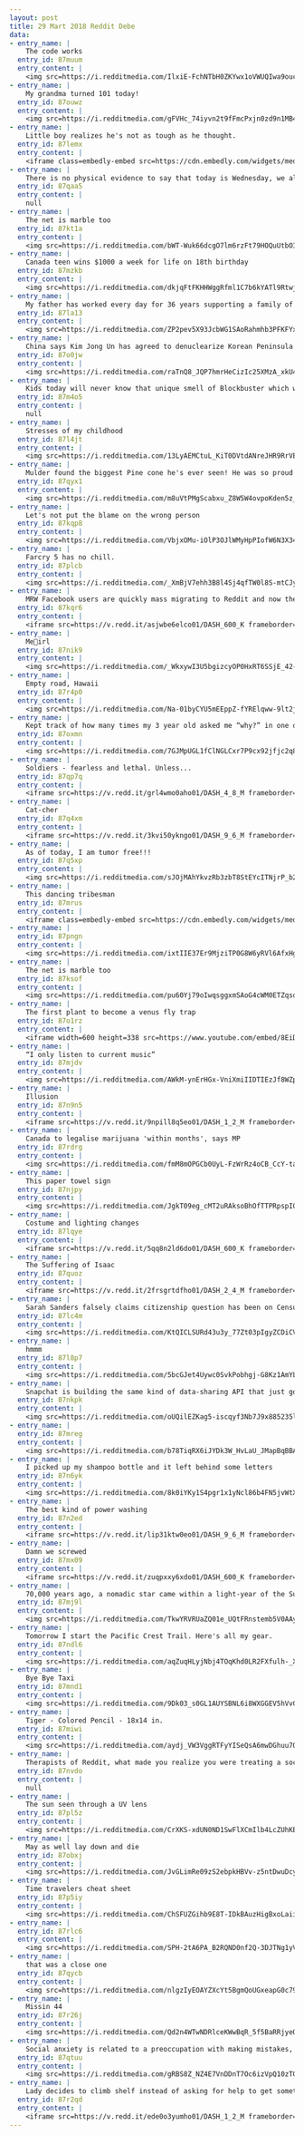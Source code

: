 ```yaml
---
layout: post
title: 29 Mart 2018 Reddit Debe
data:
- entry_name: |
    The code works
  entry_id: 87muum
  entry_content: |
    <img src=https://i.redditmedia.com/IlxiE-FchNTbH0ZKYwx1oVWUQIwa9oucW302hCzjVQI.jpg?s=0cab266c1e2927fa330b37086e7682e3 frameborder=0>
- entry_name: |
    My grandma turned 101 today!
  entry_id: 87ouwz
  entry_content: |
    <img src=https://i.redditmedia.com/gFVHc_74iyvn2t9fFmcPxjn0zd9n1MB4j4fa7JcNnq8.jpg?s=93e8040cdd1bfb6c9c4d4227b268dad1 frameborder=0>
- entry_name: |
    Little boy realizes he's not as tough as he thought.
  entry_id: 87lemx
  entry_content: |
    <iframe class=embedly-embed src=https://cdn.embedly.com/widgets/media.html?src=https%3A%2F%2Fgfycat.com%2Fifr%2FLittleLoneArrowcrab&url=https%3A%2F%2Fgfycat.com%2FLittleLoneArrowcrab&image=https%3A%2F%2Fthumbs.gfycat.com%2FLittleLoneArrowcrab-size_restricted.gif&key=522baf40bd3911e08d854040d3dc5c07&type=text%2Fhtml&schema=gfycat width=480 height=848 scrolling=no frameborder=0 allowfullscreen></iframe>
- entry_name: |
    There is no physical evidence to say that today is Wednesday, we all just have to trust that someone has kept count since the first one ever.
  entry_id: 87qaa5
  entry_content: |
    null
- entry_name: |
    The net is marble too
  entry_id: 87kt1a
  entry_content: |
    <img src=https://i.redditmedia.com/bWT-Wuk66dcgO7lm6rzFt79HOQuUtbOIPWmdE0mHWOE.jpg?s=b77ce5153787a224078b948ac882c7dc frameborder=0>
- entry_name: |
    Canada teen wins $1000 a week for life on 18th birthday
  entry_id: 87mzkb
  entry_content: |
    <img src=https://i.redditmedia.com/dkjqFtFKHHWggRfml1C7b6kYATl9Rtwjc3Noyn9VbKc.jpg?s=d722dde943b1705a0f724455c2d196d7 frameborder=0>
- entry_name: |
    My father has worked every day for 36 years supporting a family of six. Today he rewarded himself with a muscle car.
  entry_id: 87la13
  entry_content: |
    <img src=https://i.redditmedia.com/ZP2pev5X93JcbWG1SAoRahmhb3PFKFYxJy455kCFY-4.jpg?s=2240002b452783a2fd00af744034bca8 frameborder=0>
- entry_name: |
    China says Kim Jong Un has agreed to denuclearize Korean Peninsula
  entry_id: 87o0jw
  entry_content: |
    <img src=https://i.redditmedia.com/raTnQ8_JQP7hmrHeCizIc25XMzA_xkU4_7EU4a1rhck.jpg?s=ceed125dfe1f7a411a61274b4622225b frameborder=0>
- entry_name: |
    Kids today will never know that unique smell of Blockbuster which was kinda like a mixture of candy and carpet.
  entry_id: 87m4o5
  entry_content: |
    null
- entry_name: |
    Stresses of my childhood
  entry_id: 87l4jt
  entry_content: |
    <img src=https://i.redditmedia.com/13LyAEMCtuL_KiT0DVtdANreJHR9RrVE4CL06AT-HCM.jpg?s=981bbe53bc5bcc484d96dabdfcb9331f frameborder=0>
- entry_name: |
    Mulder found the biggest Pine cone he's ever seen! He was so proud of himself as he pulled it out a bush to show me.
  entry_id: 87qyx1
  entry_content: |
    <img src=https://i.redditmedia.com/m8uVtPMgScabxu_Z8W5W4ovpoKden5z_xWpoQ1jPegE.jpg?s=e13fa41f12a30f48296c684af5b4d51f frameborder=0>
- entry_name: |
    Let's not put the blame on the wrong person
  entry_id: 87kqp8
  entry_content: |
    <img src=https://i.redditmedia.com/VbjxOMu-iOlP3OJlWMyHpPIofW6N3X343W0SdigYbS0.jpg?s=fd52da2fba65f46a67fd8f9a0aaac9f5 frameborder=0>
- entry_name: |
    Farcry 5 has no chill.
  entry_id: 87plcb
  entry_content: |
    <img src=https://i.redditmedia.com/_XmBjV7ehh3B8l4Sj4qfTW0l8S-mtCJyl46kJXUwlOc.jpg?s=54873003657ba644f85df324e8da007a frameborder=0>
- entry_name: |
    MRW Facebook users are quickly mass migrating to Reddit and now the front page is filled with low resolution reposts.
  entry_id: 87kqr6
  entry_content: |
    <iframe src=https://v.redd.it/asjwbe6elco01/DASH_600_K frameborder=0></iframe>
- entry_name: |
    Me👀irl
  entry_id: 87nik9
  entry_content: |
    <img src=https://i.redditmedia.com/_WkxywI3U5bgizcyOP0HxRT6SSjE_42-8y4ARLSWOxI.jpg?s=509d181cf9ae04da3708c528cfbb7f81 frameborder=0>
- entry_name: |
    Empty road, Hawaii
  entry_id: 87r4p0
  entry_content: |
    <img src=https://i.redditmedia.com/Na-01byCYU5mEEppZ-fYRElqww-9lt2jUO_WSvRR_AM.jpg?s=9dbb219496623b1627a12378fbaa20c3 frameborder=0>
- entry_name: |
    Kept track of how many times my 3 year old asked me “why?” in one day.
  entry_id: 87oxmn
  entry_content: |
    <img src=https://i.redditmedia.com/7GJMpUGL1fClNGLCxr7P9cx92jfjc2q86U0n4Le8ZzI.jpg?s=a19ad7d45d600b9d0c063c7d8ff8a107 frameborder=0>
- entry_name: |
    Soldiers - fearless and lethal. Unless...
  entry_id: 87qp7q
  entry_content: |
    <iframe src=https://v.redd.it/grl4wmo0aho01/DASH_4_8_M frameborder=0></iframe>
- entry_name: |
    Cat-cher
  entry_id: 87q4xm
  entry_content: |
    <iframe src=https://v.redd.it/3kvi50ykngo01/DASH_9_6_M frameborder=0></iframe>
- entry_name: |
    As of today, I am tumor free!!!
  entry_id: 87q5xp
  entry_content: |
    <img src=https://i.redditmedia.com/sJOjMAhYkvzRb3zbT8StEYcITNjrP_b2Xj3YB8yzqT8.jpg?s=06878e7988d8d540cec436caefe74f34 frameborder=0>
- entry_name: |
    This dancing tribesman
  entry_id: 87mrus
  entry_content: |
    <iframe class=embedly-embed src=https://cdn.embedly.com/widgets/media.html?src=https%3A%2F%2Fgfycat.com%2Fifr%2FFearlessFlippantHornedtoad&url=https%3A%2F%2Fgfycat.com%2FFearlessFlippantHornedtoad&image=https%3A%2F%2Fthumbs.gfycat.com%2FFearlessFlippantHornedtoad-size_restricted.gif&key=2aa3c4d5f3de4f5b9120b660ad850dc9&type=text%2Fhtml&schema=gfycat width=400 height=400 scrolling=no frameborder=0 allowfullscreen></iframe>
- entry_name: |
  entry_id: 87pngn
  entry_content: |
    <img src=https://i.redditmedia.com/ixtIIE37Er9MjziTP0G8W6yRVl6AfxHgQDPxsCg6fC8.jpg?s=8734312854f0a25a4dd9c83c05e72b03 frameborder=0>
- entry_name: |
    The net is marble too
  entry_id: 87ksof
  entry_content: |
    <img src=https://i.redditmedia.com/pu60Yj79oIwqsggxmSAoG4cWM0ETZqsqzv_s1qeam3U.jpg?s=2983b6e446e2752d76f3f47e6480af3f frameborder=0>
- entry_name: |
    The first plant to become a venus fly trap
  entry_id: 87o1rz
  entry_content: |
    <iframe width=600 height=338 src=https://www.youtube.com/embed/8EiDiriAmfk?feature=oembed&enablejsapi=1&enablejsapi=1&enablejsapi=1 frameborder=0 allow=autoplay; encrypted-media allowfullscreen></iframe>
- entry_name: |
    “I only listen to current music”
  entry_id: 87mjdv
  entry_content: |
    <img src=https://i.redditmedia.com/AWkM-ynErHGx-VniXmiIIDTIEzJf8WZpoMx6_2fE98E.jpg?s=387e7332f408617b28f9bdd84479902c frameborder=0>
- entry_name: |
    Illusion
  entry_id: 87n9n5
  entry_content: |
    <iframe src=https://v.redd.it/9npill8q5eo01/DASH_1_2_M frameborder=0></iframe>
- entry_name: |
    Canada to legalise marijuana 'within months', says MP
  entry_id: 87rdrg
  entry_content: |
    <img src=https://i.redditmedia.com/fmM8mOPGCb0UyL-FzWrRz4oCB_CcY-tamZDUOhlF_fw.jpg?s=3c1518ae7008ed256b92d22fec2a2be4 frameborder=0>
- entry_name: |
    This paper towel sign
  entry_id: 87njpy
  entry_content: |
    <img src=https://i.redditmedia.com/JgkT09eg_cMT2uRAksoBhOfTTPRpspI0xLnT2llCF-w.jpg?s=bfc396facc26c6f3580da390f2ecca2a frameborder=0>
- entry_name: |
    Costume and lighting changes
  entry_id: 87lqye
  entry_content: |
    <iframe src=https://v.redd.it/5qq8n2ld6do01/DASH_600_K frameborder=0></iframe>
- entry_name: |
    The Suffering of Isaac
  entry_id: 87quoz
  entry_content: |
    <iframe src=https://v.redd.it/2frsgrtdfho01/DASH_2_4_M frameborder=0></iframe>
- entry_name: |
    Sarah Sanders falsely claims citizenship question has been on Census for decades
  entry_id: 87lc4m
  entry_content: |
    <img src=https://i.redditmedia.com/KtQICLSURd43u3y_77Zt03pIgyZCDiCVnqwb4xKpWho.jpg?s=ef9813f2b50b8f2f6f08be80f5dae6a2 frameborder=0>
- entry_name: |
    hmmm
  entry_id: 87l8p7
  entry_content: |
    <img src=https://i.redditmedia.com/5bcGJet4Uywc0SvkPobhgj-G8Kz1AmYLwbWbMR82WRc.jpg?s=e73a4eda81ed3355efa998365aa297db frameborder=0>
- entry_name: |
    Snapchat is building the same kind of data-sharing API that just got Facebook into trouble.
  entry_id: 87nkpk
  entry_content: |
    <img src=https://i.redditmedia.com/oUQilEZKag5-iscqyf3Nb7J9x885235ltpsNoo0HMkI.jpg?s=f4a5bec503df1f20a07ed0d9f55bb44f frameborder=0>
- entry_name: |
  entry_id: 87mreg
  entry_content: |
    <img src=https://i.redditmedia.com/b78TiqRX6iJYDk3W_HvLaU_JMapBqBBAgnqSltMGceI.jpg?s=74ebcf2d7069c734804c03d5c833b0f2 frameborder=0>
- entry_name: |
    I picked up my shampoo bottle and it left behind some letters
  entry_id: 87n6yk
  entry_content: |
    <img src=https://i.redditmedia.com/8k0iYKy1S4pgr1x1yNcl86b4FN5jvWtX6G1ZK2N1WJU.jpg?s=a6f026dc400ff2263fdfe018398dd9af frameborder=0>
- entry_name: |
    The best kind of power washing
  entry_id: 87n2ed
  entry_content: |
    <iframe src=https://v.redd.it/lip31ktw0eo01/DASH_9_6_M frameborder=0></iframe>
- entry_name: |
    Damn we screwed
  entry_id: 87mx09
  entry_content: |
    <iframe src=https://v.redd.it/zuqpxxy6xdo01/DASH_600_K frameborder=0></iframe>
- entry_name: |
    70,000 years ago, a nomadic star came within a light-year of the Sun. New research suggests this close pass sent dozens of comets and asteroids tumbling out of the solar system.
  entry_id: 87mj9l
  entry_content: |
    <img src=https://i.redditmedia.com/TkwYRVRUaZQ01e_UQtFRnstemb5V0AAycevX0J2-NK4.jpg?s=3d09a03423f7b00223fa32e1422f8619 frameborder=0>
- entry_name: |
    Tomorrow I start the Pacific Crest Trail. Here's all my gear.
  entry_id: 87ndl6
  entry_content: |
    <img src=https://i.redditmedia.com/aqZuqHLyjNbj4TOqKhd0LR2FXfulh-_XY5xEVZoAhDA.jpg?s=63cdc0369b5085fd28c512adb73c4f04 frameborder=0>
- entry_name: |
    Bye Bye Taxi
  entry_id: 87mnd1
  entry_content: |
    <img src=https://i.redditmedia.com/9Dk03_s0GL1AUYSBNL6i8WXGGEV5hVvC4Ss6kKKgoEY.png?s=00e56a5935c0311f70ee0aeeff8ac057 frameborder=0>
- entry_name: |
    Tiger - Colored Pencil - 18x14 in.
  entry_id: 87miwi
  entry_content: |
    <img src=https://i.redditmedia.com/aydj_VW3VggRTFyYISeQsA6mwDGhuu7O-tt7lJop9mE.jpg?s=e8e9619d7e26b235ae3f70001e759a9b frameborder=0>
- entry_name: |
    Therapists of Reddit, what made you realize you were treating a sociopath?
  entry_id: 87nvdo
  entry_content: |
    null
- entry_name: |
    The sun seen through a UV lens
  entry_id: 87pl5z
  entry_content: |
    <img src=https://i.redditmedia.com/CrXKS-xdUN0ND1SwFlXCmIlb4LcZUhKEnDDXHBb2AXg.jpg?s=99a631fa5313b41b0e4e1869c3014640 frameborder=0>
- entry_name: |
    May as well lay down and die
  entry_id: 87obxj
  entry_content: |
    <img src=https://i.redditmedia.com/JvGLimRe09zS2ebpkHBVv-z5ntDwuDcyLaqf6ZRySr4.jpg?s=7159660163c3ccd1b0ff3e2608879b4f frameborder=0>
- entry_name: |
    Time travelers cheat sheet
  entry_id: 87p5iy
  entry_content: |
    <img src=https://i.redditmedia.com/ChSFUZGihb9E8T-IDkBAuzHigBxoLaiiluBwQsC9cdw.jpg?s=f2743ac5afbf81ba963d2aac9be7ba1d frameborder=0>
- entry_name: |
  entry_id: 87rlc6
  entry_content: |
    <img src=https://i.redditmedia.com/SPH-2tA6PA_B2RQND0nf2Q-3DJTNg1yVpYpLDEXPLx8.gif?fm=jpg&s=d9909e4381c4e0b1c3f8c0131fd4067c frameborder=0>
- entry_name: |
    that was a close one
  entry_id: 87qycb
  entry_content: |
    <img src=https://i.redditmedia.com/nlgzIyEOAYZXcYt5BgmQoUGxeapG0c79x_s7uVwWehc.png?s=018f3fd813dbcee77dec78be424d3ccf frameborder=0>
- entry_name: |
    Missin 44
  entry_id: 87r26j
  entry_content: |
    <img src=https://i.redditmedia.com/Qd2n4WTwNDRlceKWwBqR_5f5BaRRjyeQOfrqqhj9FHw.jpg?s=ba764b54c2113232045de8d96b0b7228 frameborder=0>
- entry_name: |
    Social anxiety is related to a preoccupation with making mistakes, finds a new study that monitored children’s brain activity.
  entry_id: 87qtuu
  entry_content: |
    <img src=https://i.redditmedia.com/gRBS8Z_NZ4E7VnDDnT7Oc6izVpQ10zTGEM2nxSocUd0.jpg?s=be829617a39d844ed75149d954a04889 frameborder=0>
- entry_name: |
    Lady decides to climb shelf instead of asking for help to get something
  entry_id: 87r2qd
  entry_content: |
    <iframe src=https://v.redd.it/ede0o3yumho01/DASH_1_2_M frameborder=0></iframe>
---
```

